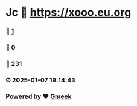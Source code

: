 #  Jc  :link: https://xooo.eu.org 
### :page_facing_up: [1](https://xooo.eu.org/tag.html) 
### :speech_balloon: 0 
### :hibiscus: 231 
### :alarm_clock: 2025-01-07 19:14:43 
### Powered by :heart: [Gmeek](https://github.com/Meekdai/Gmeek)
